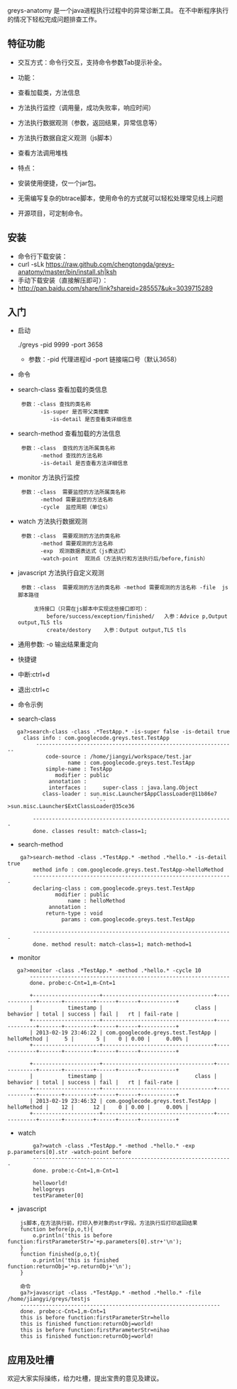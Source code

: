 greys-anatomy 是一个java进程执行过程中的异常诊断工具。
在不中断程序执行的情况下轻松完成问题排查工作。

## 特征功能
- 交互方式：命令行交互，支持命令参数Tab提示补全。

- 功能：
 - 查看加载类，方法信息
 - 方法执行监控（调用量，成功失败率，响应时间）
 - 方法执行数据观测（参数，返回结果，异常信息等）
 - 方法执行数据自定义观测（js脚本）
 - 查看方法调用堆栈

- 特点：
 - 安装使用便捷，仅一个jar包。
 - 无需编写复杂的btrace脚本，使用命令的方式就可以轻松处理常见线上问题
 - 开源项目，可定制命令。
    
## 安装
- 命令行下载安装：
 - curl -sLk https://raw.github.com/chengtongda/greys-anatomy/master/bin/install.sh|ksh  
- 手动下载安装（直接解压即可）：
 - http://pan.baidu.com/share/link?shareid=285557&uk=3039715289

## 入门
- 启动

    ./greys -pid 9999 -port 3658
  - 参数：-pid 代理进程id 
         -port 链接端口号（默认3658）	

- 命令
 - search-class   查看加载的类信息

        参数：-class 查找的类名称
		      -is-super 是否带父类搜索
			     -is-detail 是否查看类详细信息
			  
 - search-method  查看加载的方法信息

        参数：-class  查找的方法所属类名称
			  -method 查找的方法名称
			  -is-detail 是否查看方法详细信息

 - monitor   方法执行监控

        参数：-class  需要监控的方法所属类名称
			  -method 需要监控的方法名称
			  -cycle  监控周期（单位s）

 - watch   方法执行数据观测

        参数：-class  需要观测的方法的类名称
			  -method 需要观测的方法名称
			  -exp  观测数据表达式（js表达式）
			  -watch-point  观测点（方法执行和方法执行后/before,finish）
		
 - javascript   方法执行自定义观测

        参数：-class  需要观测的方法的类名称 -method 需要观测的方法名称 -file  js脚本路径
        
            支持接口（只需在js脚本中实现这些接口即可）：
                before/success/exception/finished/   入参：Advice p,Output output,TLS tls
                create/destory    入参：Output output,TLS tls				

 - 通用参数: -o 输出结果重定向

- 快捷键
 - 中断:ctrl+d
 - 退出:ctrl+c

- 命令示例
 - search-class
```
   ga?>search-class -class .*TestApp.* -is-super false -is-detail true
 	 class info : com.googlecode.greys.test.TestApp
		 ---------------------------------------------------------------
			code-source : /home/jiangyi/workspace/test.jar
				   name : com.googlecode.greys.test.TestApp
			simple-name : TestApp
			   modifier : public
			 annotation : 
			 interfaces :     super-class : java.lang.Object
		   class-loader : sun.misc.Launcher$AppClassLoader@11b86e7
							`-->sun.misc.Launcher$ExtClassLoader@35ce36

		---------------------------------------------------------------
		done. classes result: match-class=1;
```
 - search-method
```
 	ga?>search-method -class .*TestApp.* -method .*hello.* -is-detail true 
		method info : com.googlecode.greys.test.TestApp->helloMethod
		---------------------------------------------------------------
		declaring-class : com.googlecode.greys.test.TestApp
			   modifier : public
				   name : helloMethod
			 annotation : 
			return-type : void
				 params : com.googlecode.greys.test.TestApp

		---------------------------------------------------------------
		done. method result: match-class=1; match-method=1
```

 - monitor
 ```
 	ga?>monitor -class .*TestApp.* -method .*hello.* -cycle 10
		---------------------------------------------------------------
		done. probe:c-Cnt=1,m-Cnt=1

		+---------------------+-----------------------------------+-------------+-------+---------+------+------+-----------+
		|           timestamp |                             class |    behavior | total | success | fail |   rt | fail-rate |
		+---------------------+-----------------------------------+-------------+-------+---------+------+------+-----------+
		| 2013-02-19 23:46:22 | com.googlecode.greys.test.TestApp | helloMethod |     5 |       5 |    0 | 0.00 |     0.00% |
		+---------------------+-----------------------------------+-------------+-------+---------+------+------+-----------+

		+---------------------+-----------------------------------+-------------+-------+---------+------+------+-----------+
		|           timestamp |                             class |    behavior | total | success | fail |   rt | fail-rate |
		+---------------------+-----------------------------------+-------------+-------+---------+------+------+-----------+
		| 2013-02-19 23:46:32 | com.googlecode.greys.test.TestApp | helloMethod |    12 |      12 |    0 | 0.00 |     0.00% |
		+---------------------+-----------------------------------+-------------+-------+---------+------+------+-----------+
```
		
 - watch
```
		ga?>watch -class .*TestApp.* -method .*hello.* -exp p.parameters[0].str -watch-point before
		---------------------------------------------------------------
		done. probe:c-Cnt=1,m-Cnt=1

		helloworld!
		hellogreys
		testParameter[0]
```

 - javascript
```
	js脚本,在方法执行前，打印入参对象的str字段。方法执行后打印返回结果
	function before(p,o,t){
		o.println('this is before function:firstParameterStr='+p.parameters[0].str+'\n');
	}
	function finished(p,o,t){
		o.println('this is finished function:returnObj='+p.returnObj+'\n');
	} 
```
```
	命令
	ga?>javascript -class .*TestApp.* -method .*hello.* -file /home/jiangyi/greys/testjs
	---------------------------------------------------------------
	done. probe:c-Cnt=1,m-Cnt=1
	this is before function:firstParameterStr=hello
	this is finished function:returnObj=world!
	this is before function:firstParameterStr=nihao
	this is finished function:returnObj=world!
```
## 应用及吐槽
  欢迎大家实际操练，给力吐槽，提出宝贵的意见及建议。
